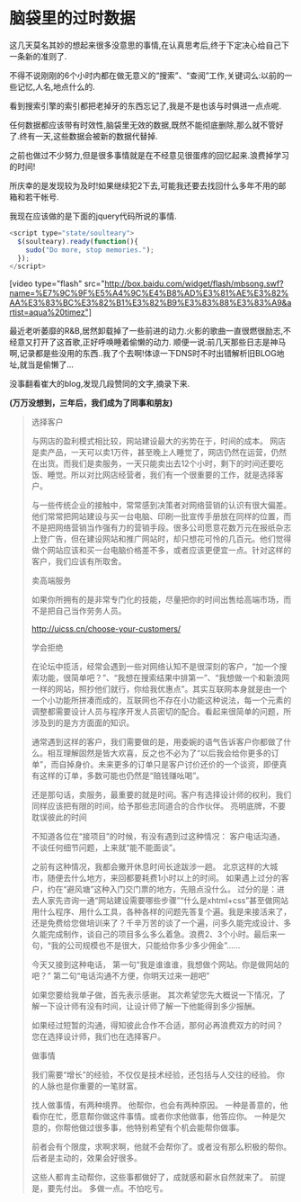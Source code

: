 # 脑袋里的过时数据

这几天莫名其妙的想起来很多没意思的事情,在认真思考后,终于下定决心给自己下一条新的准则了.

不得不说刚刚的6个小时内都在做无意义的“搜索”、“查阅”工作,关键词么:以前的一些记忆,人名,地点什么的.

看到搜索引擎的索引都把老掉牙的东西忘记了,我是不是也该与时俱进一点点呢.

任何数据都应该带有时效性,脑袋里无效的数据,既然不能彻底删除,那么就不管好了.终有一天,这些数据会被新的数据代替掉.

之前也做过不少努力,但是很多事情就是在不经意见很蛋疼的回忆起来.浪费掉学习的时间!

所庆幸的是发现较为及时!如果继续犯2下去,可能我还要去找回什么多年不用的邮箱和若干帐号.

我现在应该做的是下面的jquery代码所说的事情.

```js
<script type="state/soulteary">
  $(soulteary).ready(function(){
    sudo("Do more, stop memories.");
  });
</script>
```

[video type="flash" src="http://box.baidu.com/widget/flash/mbsong.swf?name=%E7%9C%9F%E5%A4%9C%E4%B8%AD%E3%81%AE%E3%82%AA%E3%83%BC%E3%82%B1%E3%82%B9%E3%83%88%E3%83%A9&artist=aqua%20timez"]

最近老听萎靡的R&B,居然卸载掉了一些前进的动力.火影的歌曲一直很燃很励志,不经意又打开了这首歌,正好呼唤睡着偷懒的动力.
顺便一说:前几天那些日志是神马啊,记录都是些没用的东西..我了个去啊!体谅一下DNS时不时出错解析旧BLOG地址,就当是偷懒了...

没事翻看崔大的blog,发现几段赞同的文字,摘录下来.

__(万万没想到，三年后，我们成为了同事和朋友)__

> 选择客户
> 
> 与网店的盈利模式相比较，网站建设最大的劣势在于，时间的成本。
网店是卖产品，一天可以卖1万件，甚至晚上人睡觉了，网店仍然在运营，仍然在出货。而我们是卖服务，一天只能卖出去12个小时，剩下的时间还要吃饭、睡觉。所以对比网店经营者，我们有一个很重要的工作，就是选择客户。
> 
> 与一些传统企业的接触中，常常感到决策者对网络营销的认识有很大偏差。他们常常把网站建设与买一台电脑、印刷一批宣传手册放在同样的位置，而不是把网络营销当作强有力的营销手段。很多公司愿意花数万元在报纸杂志上登广告，但在建设网站和推广网站时，却只想花可怜的几百元。他们觉得做个网站应该和买一台电脑价格差不多，或者应该更便宜一点。针对这样的客户，我们应该有所取舍。
> 
> 卖高端服务
> 
> 如果你所拥有的是非常专门化的技能，尽量把你的时间出售给高端市场，而不是把自己当作劳务人员。
>
> http://uicss.cn/choose-your-customers/
> 
> 学会拒绝
> 
> 在论坛中揽活，经常会遇到一些对网络认知不是很深刻的客户，“加一个搜索功能，很简单吧？”、“我想在搜索结果中排第一”、“我想做一个和新浪网一样的网站，照抄他们就行，你给我优惠点”。其实互联网本身就是由一个一个小功能所拼凑而成的，互联网也不存在小功能这种说法，每一个元素的调整都需要设计人员与程序开发人员密切的配合。看起来很简单的问题，所涉及到的是方方面面的知识。
> 
> 通常遇到这样的客户，我们需要做的是，用委婉的语气告诉客户你都做了什么。相互理解固然是皆大欢喜，反之也不必为了“以后我会给你更多的订单”，而自掉身价。未来更多的订单只是客户讨价还价的一个谈资，即便真有这样的订单，多数可能也仍然是“赔钱赚吆喝”。
> 
> 还是那句话，卖服务，最重要的就是时间。客户有选择设计师的权利，我们同样应该把有限的时间，给予那些志同道合的合作伙伴。
> 亮明底牌，不要耽误彼此的时间
> 
> 不知道各位在“接项目”的时候，有没有遇到过这种情况：
客户电话沟通，不谈任何细节问题，上来就“能不能面谈”。
> 
> 之前有这种情况，我都会撇开休息时间长途跋涉一趟。
> 北京这样的大城市，随便去什么地方，来回都要耗费1小时以上的时间。
> 如果遇上过分的客户，约在“避风塘”这种入门交门票的地方，先赔点没什么。
> 过分的是：进去人家先咨询一通“网站建设需要哪些步骤”“什么是xhtml+css”甚至做网站用什么程序、用什么工具，各种各样的问题先答复个遍。我是来接活来了，还是免费给您做培训来了？千辛万苦的谈了一个遍，问多久能完成设计、多久能完成制作，谈自己的项目多么多么着急。浪费2、3个小时。最后来一句，“我的公司规模也不是很大，只能给你多少多少佣金”……
> 
> 今天又接到这种电话，
> 第一句“我是谁谁谁，我想做个网站。你是做网站的吧？”
> 第二句“电话沟通不方便，你明天过来一趟吧”
> 
> 如果您要给我单子做，首先表示感谢。
> 其次希望您先大概说一下情况，了解一下设计师有没有时间，让设计师了解一下他能得到多少报酬。
> 
> 如果经过短暂的沟通，得知彼此合作不合适，那何必再浪费双方的时间？
> 您在选择设计师，我们也在选择客户。
>
> 做事情
> 
> 我们需要“增长”的经验，不仅仅是技术经验，还包括与人交往的经验。
你的人脉也是你重要的一笔财富。
> 
> 找人做事情，有两种境界。
> 他帮你，也会有两种原因。
> 一种是善意的，他看你在忙，愿意帮你做这件事情。或者你求他做事，他答应你。
> 一种是欠意的，你帮他做过很多事，他特别希望有个机会能帮你做事。
> 
> 前者会有个限度，求啊求啊，他就不会帮你了。或者没有那么积极的帮你。
> 后者是主动的，效果会好很多。
> 
> 这些人都肯主动帮你，这些事都做好了，成就感和薪水自然就来了。
> 前提是，要先付出。
> 多做一点。不怕吃亏。


